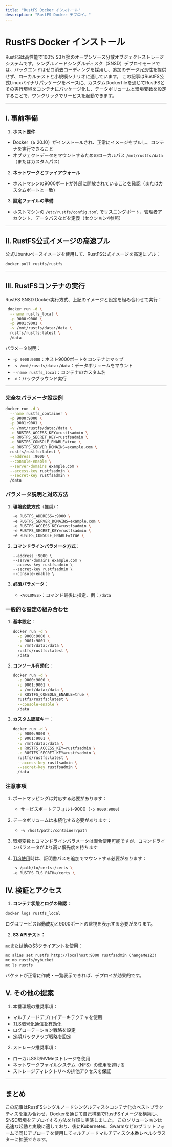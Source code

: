 ```yaml
---
title: "RustFS Docker インストール"
description: "RustFS Docker デプロイ。"
---
```


# RustFS Docker インストール

RustFSは高性能で100% S3互換のオープンソース分散オブジェクトストレージシステムです。シングルノードシングルディスク（SNSD）デプロイモードでは、バックエンドはゼロ消去コーディングを採用し、追加のデータ冗長性を提供せず、ローカルテストと小規模シナリオに適しています。
この記事はRustFS公式Linuxバイナリパッケージをベースに、カスタムDockerfileを通じてRustFSとその実行環境をコンテナにパッケージ化し、データボリュームと環境変数を設定することで、ワンクリックでサービスを起動できます。

---

## I. 事前準備

1. **ホスト要件**

 * Docker（≥ 20.10）がインストールされ、正常にイメージをプルし、コンテナを実行できること
 * オブジェクトデータをマウントするためのローカルパス `/mnt/rustfs/data`（またはカスタムパス）
2. **ネットワークとファイアウォール**

 * ホストマシンの9000ポートが外部に開放されていることを確認（またはカスタムポートと一致）
3. **設定ファイルの準備**

 * ホストマシンの `/etc/rustfs/config.toml` でリスニングポート、管理者アカウント、データパスなどを定義（セクション4参照）

---

## II. RustFS公式イメージの高速プル

公式Ubuntuベースイメージを使用して、RustFS公式イメージを高速にプル：


```bash
docker pull rustfs/rustfs

```

---

## III. RustFSコンテナの実行

RustFS SNSD Docker実行方式、上記のイメージと設定を組み合わせて実行：

```bash
 docker run -d \
  --name rustfs_local \
  -p 9000:9000 \
  -p 9001:9001 \
  -v /mnt/rustfs/data:/data \
  rustfs/rustfs:latest \
  /data
```

パラメータ説明：

* `-p 9000:9000`：ホスト9000ポートをコンテナにマップ
* `-v /mnt/rustfs/data:/data`：データボリュームをマウント
* `--name rustfs_local`：コンテナのカスタム名
* `-d`：バックグラウンド実行

---

### 完全なパラメータ設定例

```bash
docker run -d \
  --name rustfs_container \
  -p 9000:9000 \
  -p 9001:9001 \
  -v /mnt/rustfs/data:/data \
  -e RUSTFS_ACCESS_KEY=rustfsadmin \
  -e RUSTFS_SECRET_KEY=rustfsadmin \
  -e RUSTFS_CONSOLE_ENABLE=true \
  -e RUSTFS_SERVER_DOMAINS=example.com \
  rustfs/rustfs:latest \
  --address :9000 \
  --console-enable \
  --server-domains example.com \
  --access-key rustfsadmin \
  --secret-key rustfsadmin \
  /data
```

### パラメータ説明と対応方法

1. **環境変数方式**（推奨）：
   ```bash
   -e RUSTFS_ADDRESS=:9000 \
   -e RUSTFS_SERVER_DOMAINS=example.com \
   -e RUSTFS_ACCESS_KEY=rustfsadmin \
   -e RUSTFS_SECRET_KEY=rustfsadmin \
   -e RUSTFS_CONSOLE_ENABLE=true \
   ```

2. **コマンドラインパラメータ方式**：
   ```
   --address :9000 \
   --server-domains example.com \
   --access-key rustfsadmin \
   --secret-key rustfsadmin \
   --console-enable \
   ```

3. **必須パラメータ**：
    - `<VOLUMES>`：コマンド最後に指定、例：`/data`

### 一般的な設定の組み合わせ

1. **基本設定**：
   ```bash
   docker run -d \
     -p 9000:9000 \
     -p 9001:9001 \
     -v /mnt/data:/data \
     rustfs/rustfs:latest \
     /data
   ```

2. **コンソール有効化**：
   ```bash
   docker run -d \
     -p 9000:9000 \
     -p 9001:9001 \
     -v /mnt/data:/data \
     -e RUSTFS_CONSOLE_ENABLE=true \
     rustfs/rustfs:latest \
     --console-enable \
     /data
   ```

3. **カスタム認証キー**：
   ```bash
   docker run -d \
     -p 9000:9000 \
     -p 9001:9001 \
     -v /mnt/data:/data \
     -e RUSTFS_ACCESS_KEY=rustfsadmin \
     -e RUSTFS_SECRET_KEY=rustfsadmin \
     rustfs/rustfs:latest \
     --access-key rustfsadmin \
     --secret-key rustfsadmin \
     /data
   ```

### 注意事項

1. ポートマッピングは対応する必要があります：
    - サービスポートデフォルト9000（`-p 9000:9000`）

2. データボリュームは永続化する必要があります：
    - `-v /host/path:/container/path`

3. 環境変数とコマンドラインパラメータは混合使用可能ですが、コマンドラインパラメータがより高い優先度を持ちます

4. [TLS使用](../../integration/tls-configured.md)時は、証明書パスを追加でマウントする必要があります：

   ```bash
   -v /path/to/certs:/certs \
   -e RUSTFS_TLS_PATH=/certs \
   ```

## IV. 検証とアクセス

1. **コンテナ状態とログの確認：**

 ```bash
 docker logs rustfs_local
 ```

 ログはサービス起動成功と9000ポートの監視を表示する必要があります。

2. **S3 APIテスト：**

 `mc`または他のS3クライアントを使用：

 ```bash
 mc alias set rustfs http://localhost:9000 rustfsadmin ChangeMe123!
 mc mb rustfs/mybucket
 mc ls rustfs
 ```

 バケットが正常に作成・一覧表示できれば、デプロイが効果的です。


## V. その他の提案

1. 本番環境の推奨事項：
- マルチノードデプロイアーキテクチャを使用
- [TLS暗号化通信を有効化](../../integration/tls-configured.md)
- ログローテーション戦略を設定
- 定期バックアップ戦略を設定

2. ストレージ推奨事項：
- ローカルSSD/NVMeストレージを使用
- ネットワークファイルシステム（NFS）の使用を避ける
- ストレージディレクトリへの排他アクセスを保証

---

## まとめ

この記事はRustFSシングルノードシングルディスクコンテナ化のベストプラクティスを組み合わせ、Dockerを通じて自己構築でRustFSイメージを構築し、SNSD環境をデプロイする方法を詳細に実演しました。
このソリューションは迅速な起動と実験に適しており、後にKubernetes、Swarmなどのプラットフォームで同じアプローチを使用してマルチノードマルチディスク本番レベルクラスターに拡張できます。

